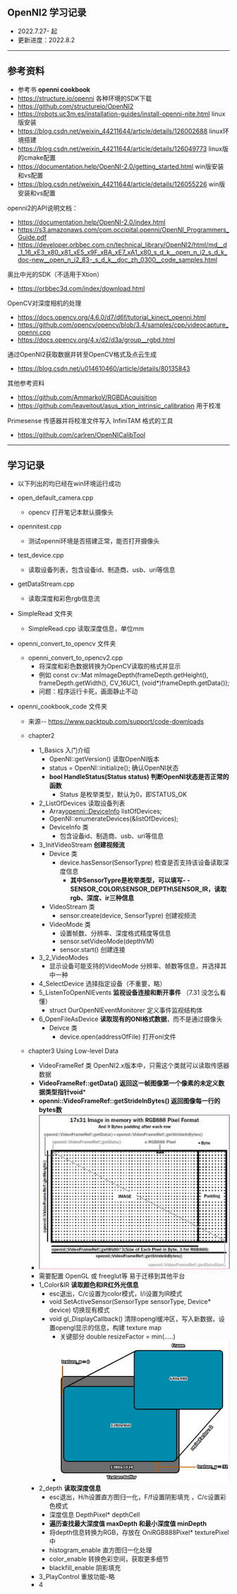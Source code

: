 ﻿## OpenNI2 学习记录
* 2022.7.27- 起
* 更新进度：2022.8.2

----------

## 参考资料
* 参考书 **openni cookbook**
* https://structure.io/openni 各种环境的SDK下载
* https://github.com/structureio/OpenNI2 
* https://robots.uc3m.es/installation-guides/install-openni-nite.html linux版安装
* https://blog.csdn.net/weixin_44211644/article/details/126002688 linux环境搭建
* https://blog.csdn.net/weixin_44211644/article/details/126049773 linux版的cmake配置
* https://documentation.help/OpenNI-2.0/getting_started.html win版安装和vs配置
* https://blog.csdn.net/weixin_44211644/article/details/126055226 win版安装和vs配置

openni2的API说明文档：
* https://documentation.help/OpenNI-2.0/index.html
* https://s3.amazonaws.com/com.occipital.openni/OpenNI_Programmers_Guide.pdf
* https://developer.orbbec.com.cn/technical_library/OpenNI2/html/md__d_1_16_xE3_x80_x81_xE5_x9F_xBA_xE7_xA1_x80_s_d_k__open_n_i2_s_d_k_doc-new__open_n_i2_83-_s_d_k__doc_zh_0300__code_samples.html

奥比中光的SDK（不适用于Xtion）
* https://orbbec3d.com/index/download.html

OpenCV对深度相机的处理
* https://docs.opencv.org/4.6.0/d7/d6f/tutorial_kinect_openni.html 
* https://github.com/opencv/opencv/blob/3.4/samples/cpp/videocapture_openni.cpp
* https://docs.opencv.org/4.x/d2/d3a/group__rgbd.html

通过OpenNI2获取数据并转至OpenCV格式及点云生成
* https://blog.csdn.net/u014610460/article/details/80135843

其他参考资料
* https://github.com/AmmarkoV/RGBDAcquisition
* https://github.com/leaveitout/asus_xtion_intrinsic_calibration  用于校准 

Primesense 传感器并将校准文件写入 InfiniTAM 格式的工具
* https://github.com/carlren/OpenNICalibTool

----------

## 学习记录
* 以下列出的均已经在win环境运行成功

* open_default_camera.cpp
	- opencv 打开笔记本默认摄像头

* opennitest.cpp 
	- 测试openni环境是否搭建正常，能否打开摄像头

* test_device.cpp
	- 读取设备列表，包含设备id、制造商、usb、uri等信息

* getDataStream.cpp
	- 读取深度和彩色rgb信息流

* SimpleRead 文件夹
	- SimpleRead.cpp 读取深度信息，单位mm

* openni_convert_to_opencv 文件夹
	- openni_convert_to_opencv2.cpp 
		- 将深度和彩色数据转换为OpenCV读取的格式并显示
		- 例如 const cv::Mat mImageDepth(frameDepth.getHeight(), frameDepth.getWidth(), CV_16UC1, (void*)frameDepth.getData());
		- 问题：程序运行卡死，画面静止不动

* openni_cookbook_code 文件夹
  * 来源-- https://www.packtpub.com/support/code-downloads

  * chapter2
	- 1_Basics 入门介绍
		- OpenNI::getVersion() 读取OpenNI版本 
		- status = OpenNI::initialize(); 确认OpenNI状态 
		- **bool HandleStatus(Status status) 判断OpenNI状态是否正常的函数**
    		- Status 是枚举类型，默认为0，即STATUS_OK
	- 2_ListOfDevices 读取设备列表
		- Array<openni::DeviceInfo> listOfDevices;
		- OpenNI::enumerateDevices(&listOfDevices);
		- DeviceInfo 类 
    		- 包含设备id、制造商、usb、uri等信息
	- 3_InitVideoStream **创建视频流**
		- Device 类
			- device.hasSensor(SensorTypre) 检查是否支持该设备读取深度信息
				- **其中SensorTypre是枚举类型，可以填写- - SENSOR_COLOR\SENSOR_DEPTH\SENSOR_IR，读取rgb、深度、ir三种信息**
		- VideoStream 类
			- sensor.create(device, SensorTypre) 创建视频流
		- VideoMode 类
			- 设置帧数、分辨率、深度格式精度等信息
			- sensor.setVideoMode(depthVM)
			- sensor.start() 创建连接
	- 3_2_VideoModes
		- 显示设备可能支持的VideoMode 分辨率、帧数等信息，并选择其中一种
	- 4_SelectDevice 选择指定设备（不重要，略）
	- 5_ListenToOpenNIEvents **监视设备连接和断开事件** （7.31 没怎么看懂）
		- struct OurOpenNIEventMonitorer 定义事件监视结构体
	- 6_OpenFileAsDevice **读取现有的ONI格式数据**，而不是通过摄像头
		- Deivce 类
			- device.open(addressOfFile) 打开oni文件

  * chapter3 Using Low-level Data
	- VideoFrameRef 类 OpenNI2.x版本中，只需这个类就可以读取传感器数据
	- **VideoFrameRef::getData() 返回这一帧图像第一个像素的未定义数据类型指针void***
	- **openni::VideoFrameRef::getStrideInBytes()  返回图像每一行的bytes数**
	- ![重点关注](openni_cookbook_code/chapter3/videoFrame.png "VideoFrame类原理")
	- 需要配置 OpenGL 或 freeglut等 易于迁移到其他平台
	- 1_Color&IR  **读取颜色和IR红外光信息**
		- esc退出，C/c设置为color模式，I/i设置为IR模式
		- void SetActiveSensor(SensorType sensorType, Device* device) 切换现有模式
		- void gl_DisplayCallback() 清除opengl缓冲区，写入新数据，设置opengl显示的信息，构建 texture map 
			- 关键部分 double resizeFactor = min(.....)
			- ![重点关注](openni_cookbook_code/chapter3/resizeFactor.png "缩放因子")
	- 2_depth  **读取深度信息**	
		- esc退出，H/h设置直方图归一化，F/f设置阴影填充 ，C/c设置彩色模式
		- 深度信息 DepthPixel* depthCell
		- **遍历查找最大深度值 maxDepth 和最小深度值 minDepth**
		- 将depth信息转换为RGB，存放在 OniRGB888Pixel* texturePixel 中
		- histogram_enable 直方图归一化处理
		- color_enable 转换色彩空间，获取更多细节
		- blackfill_enable 阴影填充
	- 3_PlayControl 重放功能-略
	- 4



